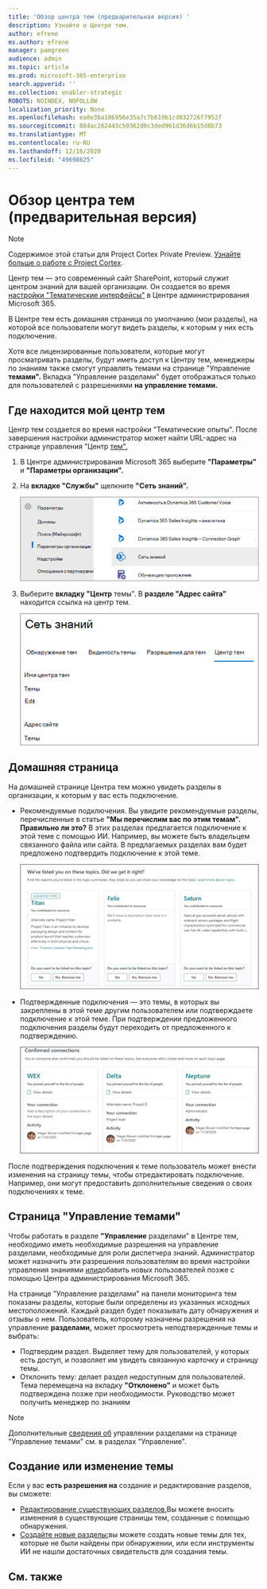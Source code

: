 ```yaml
---
title: 'Обзор центра тем (предварительная версия) '
description: Узнайте о Центре тем.
author: efrene
ms.author: efrene
manager: pamgreen
audience: admin
ms.topic: article
ms.prod: microsoft-365-enterprise
search.appverid: ''
ms.collection: enabler-strategic
ROBOTS: NOINDEX, NOFOLLOW
localization_priority: None
ms.openlocfilehash: ea0e3ba186956e35a7c7b619b1cd032726f7952f
ms.sourcegitcommit: 884ac262443c50362d0c3ded961d36d6b15d8b73
ms.translationtype: MT
ms.contentlocale: ru-RU
ms.lasthandoff: 12/16/2020
ms.locfileid: "49698625"
---
```

# <a name="topic-center-overview-preview"></a>Обзор центра тем (предварительная версия)

> [!Note] 
> Содержимое этой статьи для Project Cortex Private Preview. [Узнайте больше о работе с Project Cortex](https://aka.ms/projectcortex).

Центр тем — это современный сайт SharePoint, который служит центром знаний для вашей организации. Он создается во время [настройки "Тематические интерфейсы"](set-up-topic-experiences.md) в Центре администрирования Microsoft 365.

В Центре тем есть домашняя страница по умолчанию (мои разделы), на которой все пользователи могут видеть разделы, к которым у них есть подключение. 

Хотя все лицензированные пользователи, которые могут просматривать разделы, будут иметь доступ к Центру тем, менеджеры по знаниям также смогут управлять темами на странице "Управление **темами".** Вкладка "Управление разделами" будет отображаться только для пользователей с разрешениями **на управление темами.** 

## <a name="where-is-my-topic-center"></a>Где находится мой центр тем

Центр тем создается во время настройки "Тематические опыты". После завершения настройки администратор может найти URL-адрес на странице управления "Центр [тем".](https://docs.microsoft.com/microsoft-365/knowledge/topic-experiences-administration#to-access-topics-management-settings)


1. В Центре администрирования Microsoft 365 выберите **"Параметры"** и **"Параметры организации".**
2. На **вкладке "Службы"** щелкните **"Сеть знаний".**

    ![Подключение людей к знаниям](../media/admin-org-knowledge-options-completed.png) </br>

3. Выберите **вкладку "Центр** темы". В **разделе "Адрес сайта"** находится ссылка на центр тем.

    ![knowledge-network-settings](../media/knowledge-network-settings-topic-center.png) </br>



## <a name="home-page"></a>Домашняя страница

На домашней странице Центра тем можно увидеть разделы в организации, к которым у вас есть подключение.

- Рекомендуемые подключения. Вы увидите рекомендуемые разделы, перечисленные в статье **"Мы перечислим вас по этим темам". Правильно ли это?** В этих разделах предлагается подключение к этой теме с помощью ИИ. Например, вы можете быть владельцем связанного файла или сайта. В предлагаемых разделах вам будет предложено подтвердить подключение к этой теме.

   ![Рекомендуемые подключения](../media/knowledge-management/my-topics.png) </br>
 
- Подтвержденные подключения — это темы, в которых вы закреплены в этой теме другим пользователем или подтверждаете подключение к этой теме. При подтверждении предложенного подключения разделы будут переходить от предложенного к подтверждению.
 
   ![Подтвержденные разделы](../media/knowledge-management/my-topics-confirmed.png) </br>

После подтверждения подключения к теме пользователь может внести изменения на страницу темы, чтобы отредактировать подключение. Например, они могут предоставить дополнительные сведения о своих подключениях к теме.


## <a name="manage-topics-page"></a>Страница "Управление темами"

Чтобы работать в разделе **"Управление** разделами" в Центре  тем, необходимо иметь необходимые разрешения на управление разделами, необходимые для роли диспетчера знаний. Администратор может назначить эти разрешения пользователям во время настройки [](topic-experiences-knowledge-rules.md) управления знаниями [или](set-up-topic-experiences.md)добавить новых пользователей позже с помощью Центра администрирования Microsoft 365.

На странице "Управление разделами" на панели мониторинга тем показаны разделы, которые были определены из указанных исходных местоположений. Каждый раздел будет показывать дату обнаружения и отзывы о нем. Пользователь, которому назначены разрешения на управление **разделами,** может просмотреть неподтвержденные темы и выбрать:
- Подтвердим раздел. Выделяет тему для пользователей, у которых есть доступ, и позволяет им увидеть связанную карточку и страницу темы.
- Отклонить тему: делает раздел недоступным для пользователей. Тема перемещена на вкладку **"Отклонено"** и может быть подтверждена позже при необходимости. Руководство может получить менеджер по знаниям 

> [!Note] 
> Дополнительные [сведения об](manage-topics.md) управлении разделами на странице "Управление темами" см. в разделах "Управление".


## <a name="create-or-edit-a-topic"></a>Создание или изменение темы

Если у вас **есть разрешения на** создание и редактирование разделов, вы сможете:

- [Редактирование существующих разделов.](edit-a-topic.md)Вы можете вносить изменения в существующие страницы тем, созданные с помощью обнаружения.
- [Создайте новые разделы:](create-a-topic.md)вы можете создать новые темы для тех, которые не были найдены при обнаружении, или если инструменты ИИ не нашли достаточных свидетельств для создания темы.






## <a name="see-also"></a>См. также



  






